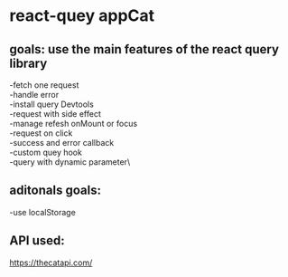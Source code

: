 # react-quey appCat

## goals: use the main features of the react query library

-fetch one request\
-handle error\
-install query Devtools\
-request with side effect\
-manage refesh onMount or focus\
-request on click\
-success and error callback\
-custom quey hook\
-query with dynamic parameter\

## aditonals goals:

-use localStorage

## API used:

https://thecatapi.com/

